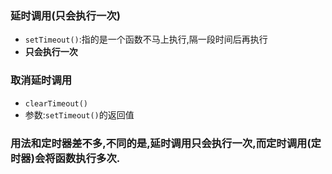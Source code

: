 ### 延时调用(只会执行一次)
- `setTimeout()`:指的是一个函数不马上执行,隔一段时间后再执行
- **只会执行一次**
### 取消延时调用
- `clearTimeout()`
- 参数:`setTimeout()`的返回值
### 用法和定时器差不多,不同的是,延时调用只会执行一次,而定时调用(定时器)会将函数执行多次.